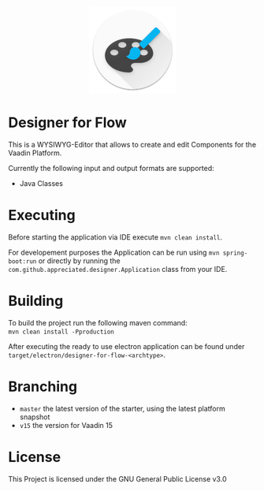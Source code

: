 <p align="center"><img src="https://raw.githubusercontent.com/appreciated/designer-for-flow/master/src/main/resources/META-INF/resources/img/logo-floating-low.png?token=AANGKNLTCYUVNOUCI5CBBES7OOX3K">
<br>
  <h1>Designer for Flow</h1>
</p>    

This is a WYSIWYG-Editor that allows to create and edit Components for the Vaadin Platform.

Currently the following input and output formats are supported:
- Java Classes    

# Executing
Before starting the application via IDE execute `mvn clean install`.

For developement purposes the Application can be run using `mvn spring-boot:run` or directly by running the `com.github.appreciated.designer.Application` class from your IDE. 

# Building
To build the project run the following maven command:  
`mvn clean install -Pproduction` 

After executing the ready to use electron application can be found under `target/electron/designer-for-flow-<archtype>`.

# Branching

* `master` the latest version of the starter, using the latest platform snapshot
* `v15` the version for Vaadin 15

# License

This Project is licensed under the GNU General Public License v3.0
